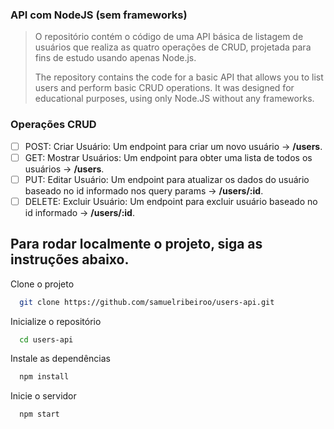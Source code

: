 <h3>API com NodeJS (sem frameworks)</h3>

> <p>O repositório contém o código de uma API básica de listagem de usuários que realiza as quatro operações de CRUD, projetada para fins de estudo usando apenas Node.js.</p>
> <p>The repository contains the code for a basic API that allows you to list users and perform basic CRUD operations. It was designed for educational purposes, using only Node.JS without any frameworks.</p>


 <h3>Operações CRUD</h3>

- [ ] POST: Criar Usuário: Um endpoint para criar um novo usuário -> <strong>/users</strong>.
- [ ] GET: Mostrar Usuários: Um endpoint para obter uma lista de todos os usuários -> <strong>/users</strong>.
- [ ] PUT: Editar Usuário: Um endpoint para atualizar os dados do usuário baseado no id informado nos query params -> <strong>/users/:id</strong>.
- [ ] DELETE: Excluir Usuário: Um endpoint para excluir usuário baseado no id informado -> <strong>/users/:id</strong>.

## Para rodar localmente o projeto, siga as instruções abaixo.

Clone o projeto

```bash
  git clone https://github.com/samuelribeiroo/users-api.git
```

Inicialize o repositório 

```bash
  cd users-api
```

Instale as dependências

```bash
  npm install
```

Inicie o servidor

```bash
  npm start
```

